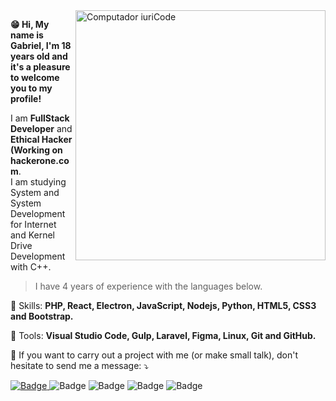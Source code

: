 <img src="https://raw.githubusercontent.com/MicaelliMedeiros/micaellimedeiros/master/image/computer-illustration.png" min-width="400px" max-width="400px" width="400px" align="right" alt="Computador iuriCode">

**😁 Hi, My name is Gabriel, I'm 18 years old and it's a pleasure to welcome you to my profile!**

<p align="left"> 
  I am <strong>FullStack Developer</strong> and <strong>Ethical Hacker (Working on hackerone.com</strong>.<br>
  I am studying System and System Development for Internet and Kernel Drive Development with C++.
</p>

> I have 4 years of experience with the languages below.

<p align="left">
  🦄 Skills: <strong>PHP, React, Electron, JavaScript, Nodejs, Python, HTML5, CSS3 and Bootstrap.</strong>
</p>

<p align="left">
  💼 Tools: <strong>Visual Studio Code, Gulp, Laravel, Figma, Linux, Git and GitHub.</strong>
</p>

<p align="left">
  💌 If you want to carry out a project with me (or make small talk), don't hesitate to send me a message: ⤵️
</p>

<p align="left">
  
  <a href="https://github.com/Faintzy"> ![Badge](https://img.shields.io/badge/GitHub-100000?style=for-the-badge&logo=github&logoColor=white&link=https://github.com/Faintzy) </a>
  ![Badge](https://img.shields.io/badge/LinkedIn-0077B5?style=for-the-badge&logo=linkedin&logoColor=white&link=https://www.linkedin.com/in/sudogabriel/)
  ![Badge](https://img.shields.io/badge/Twitter-1DA1F2?style=for-the-badge&logo=twitter&logoColor=white&link=https://twitter.com/xxFerrier)
  ![Badge](https://img.shields.io/badge/Gmail-D14836?style=for-the-badge&logo=gmail&logoColor=white&link=mailto:gabrielmrts@yahoo.com/)
  ![Badge](https://img.shields.io/badge/Medium-12100E?style=for-the-badge&logo=medium&logoColor=white&link=https://faintzy.medium.com/)

</p>  
